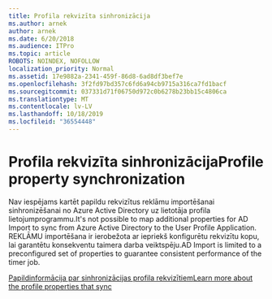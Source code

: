 ```yaml
---
title: Profila rekvizīta sinhronizācija
ms.author: arnek
author: arnek
ms.date: 6/20/2018
ms.audience: ITPro
ms.topic: article
ROBOTS: NOINDEX, NOFOLLOW
localization_priority: Normal
ms.assetid: 17e9882a-2341-459f-86d8-6ad8df3bef7e
ms.openlocfilehash: 3f2fd97bd357c6fd6a94cb9715a316ca7fd1bacf
ms.sourcegitcommit: 037331d71f06750d972c0b6278b23bb15c4806ca
ms.translationtype: MT
ms.contentlocale: lv-LV
ms.lasthandoff: 10/18/2019
ms.locfileid: "36554448"
---
```

# <a name="profile-property-synchronization"></a><span data-ttu-id="166db-102">Profila rekvizīta sinhronizācija</span><span class="sxs-lookup"><span data-stu-id="166db-102">Profile property synchronization</span></span>

<span data-ttu-id="166db-103">Nav iespējams kartēt papildu rekvizītus reklāmu importēšanai sinhronizēšanai no Azure Active Directory uz lietotāja profila lietojumprogrammu.</span><span class="sxs-lookup"><span data-stu-id="166db-103">It's not possible to map additional properties for AD Import to sync from Azure Active Directory to the User Profile Application.</span></span> <span data-ttu-id="166db-104">REKLĀMU importēšana ir ierobežota ar iepriekš konfigurētu rekvizītu kopu, lai garantētu konsekventu taimera darba veiktspēju.</span><span class="sxs-lookup"><span data-stu-id="166db-104">AD Import is limited to a preconfigured set of properties to guarantee consistent performance of the timer job.</span></span>
  
[<span data-ttu-id="166db-105">Papildinformācija par sinhronizācijas profila rekvizītiem</span><span class="sxs-lookup"><span data-stu-id="166db-105">Learn more about the profile properties that sync</span></span>](https://go.microsoft.com/fwlink/?linkid=875671)
  

